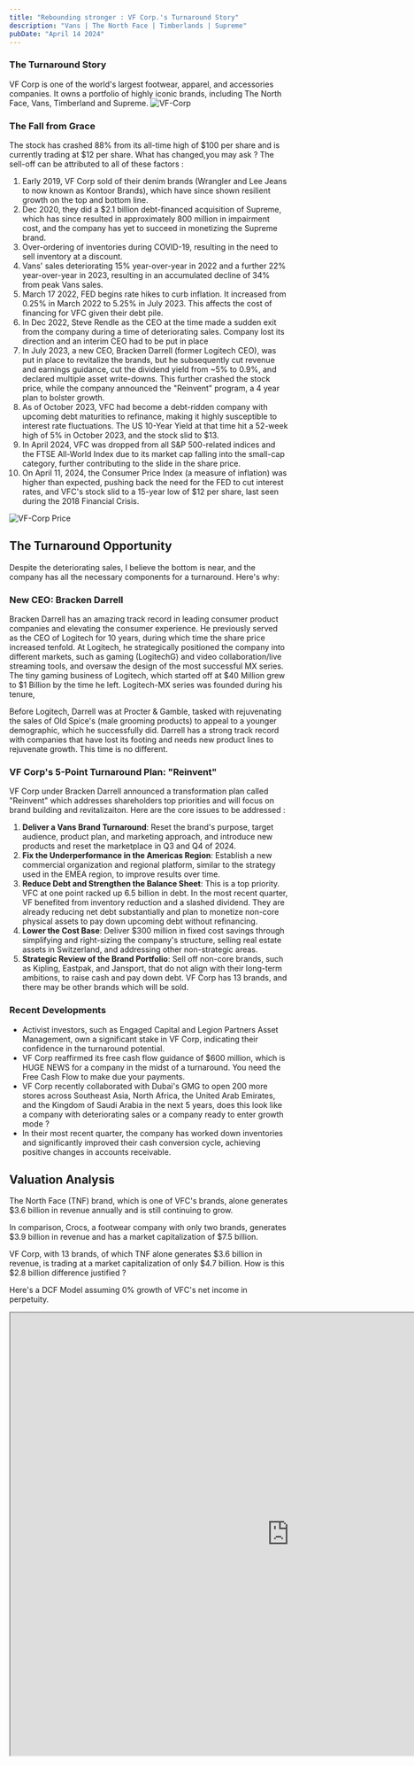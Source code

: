 ```yaml
---
title: "Rebounding stronger : VF Corp.'s Turnaround Story"
description: "Vans | The North Face | Timberlands | Supreme"
pubDate: "April 14 2024"
---
```


### The Turnaround Story

VF Corp is one of the world's largest footwear, apparel, and accessories companies. It owns a portfolio of highly iconic brands, including The North Face, Vans, Timberland and Supreme.
![VF-Corp](../../../public/vfc-brands.jpeg)

### The Fall from Grace
The stock has crashed 88% from its all-time high of $100 per share and is currently trading at $12 per share. What has changed,you may ask ? The sell-off can be attributed to all of these factors :

1. Early 2019, VF Corp sold of their denim brands (Wrangler and Lee Jeans to now known as Kontoor Brands), which have since shown resilient growth on the top and bottom line.
2. Dec 2020, they did a $2.1 billion debt-financed acquisition of Supreme, which has since resulted in approximately 800 million in impairment cost, and the company has yet to succeed in monetizing the Supreme brand.
3. Over-ordering of inventories during COVID-19, resulting in the need to sell inventory at a discount.
4. Vans' sales deteriorating 15% year-over-year in 2022 and a further 22% year-over-year in 2023, resulting in an accumulated decline of 34% from peak Vans sales.
5. March 17 2022, FED begins rate hikes to curb inflation. It increased from 0.25% in March 2022 to 5.25% in July 2023. This affects the cost of financing for VFC given their debt pile.
6. In Dec 2022, Steve Rendle as the CEO at the time made a sudden exit from the company during a time of deteriorating sales. Company lost its direction and an interim CEO had to be put in place
7. In July 2023, a new CEO, Bracken Darrell (former Logitech CEO), was put in place to revitalize the brands, but he subsequently cut revenue and earnings guidance, cut the dividend yield from ~5% to 0.9%, and declared multiple asset write-downs. This further crashed the stock price, while the company announced the "Reinvent" program, a 4 year plan to bolster growth.
8. As of October 2023, VFC had become a debt-ridden company with upcoming debt maturities to refinance, making it highly susceptible to interest rate fluctuations. The US 10-Year Yield at that time hit a 52-week high of 5% in October 2023, and the stock slid to $13.
9. In April 2024, VFC was dropped from all S&P 500-related indices and the FTSE All-World Index due to its market cap falling into the small-cap category, further contributing to the slide in the share price.
10. On April 11, 2024, the Consumer Price Index (a measure of inflation) was higher than expected, pushing back the need for the FED to cut interest rates, and VFC's stock slid to a 15-year low of $12 per share, last seen during the 2018 Financial Crisis.

![VF-Corp Price](../../../public/vfc-stock-price.png)



## The Turnaround Opportunity

Despite the deteriorating sales, I believe the bottom is near, and the company has all the necessary components for a turnaround. Here's why:

### New CEO: Bracken Darrell

Bracken Darrell has an amazing track record in leading consumer product companies and elevating the consumer experience. He previously served as the CEO of Logitech for 10 years, during which time the share price increased tenfold. At Logitech, he strategically positioned the company into different markets, such as gaming (LogitechG) and video collaboration/live streaming tools, and oversaw the design of the most successful MX series. The tiny gaming business of Logitech, which started off at $40 Million grew to $1 Billion by the time he left. Logitech-MX series was founded during his tenure,

Before Logitech, Darrell was at Procter & Gamble, tasked with rejuvenating the sales of Old Spice's (male grooming products) to appeal to a younger demographic, which he successfully did. Darrell has a strong track record with companies that have lost its footing and needs new product lines to rejuvenate growth. This time is no different.

### VF Corp's 5-Point Turnaround Plan: "Reinvent"
VF Corp under Bracken Darrell announced a transformation plan called "Reinvent" which addresses shareholders top priorities and will focus on brand building and revitalizaiton. Here are the core issues to be addressed : 

1. **Deliver a Vans Brand Turnaround**: Reset the brand's purpose, target audience, product plan, and marketing approach, and introduce new products and reset the marketplace in Q3 and Q4 of 2024.
2. **Fix the Underperformance in the Americas Region**: Establish a new commercial organization and regional platform, similar to the strategy used in the EMEA region, to improve results over time.
3. **Reduce Debt and Strengthen the Balance Sheet**: This is a top priority. VFC at one point racked up 6.5 billion in debt. In the most recent quarter, VF benefited from inventory reduction and a slashed dividend. They are already reducing net debt substantially and plan to monetize non-core physical assets to pay down upcoming debt without refinancing.
4. **Lower the Cost Base**: Deliver $300 million in fixed cost savings through simplifying and right-sizing the company's structure, selling real estate assets in Switzerland, and addressing other non-strategic areas.
5. **Strategic Review of the Brand Portfolio**: Sell off non-core brands, such as Kipling, Eastpak, and Jansport, that do not align with their long-term ambitions, to raise cash and pay down debt. VF Corp has 13 brands, and there may be other brands which will be sold.

### Recent Developments

- Activist investors, such as Engaged Capital and Legion Partners Asset Management, own a significant stake in VF Corp, indicating their confidence in the turnaround potential.
- VF Corp reaffirmed its free cash flow guidance of $600 million, which is HUGE NEWS for a company in the midst of a turnaround. You need the Free Cash Flow to make due your payments.
- VF Corp recently collaborated with Dubai's GMG to open 200 more stores across Southeast Asia, North Africa, the United Arab Emirates, and the Kingdom of Saudi Arabia in the next 5 years, does this look like a company with deteriorating sales or a company ready to enter growth mode ? 
- In their most recent quarter, the company has worked down inventories and significantly improved their cash conversion cycle, achieving positive changes in accounts receivable.

## Valuation Analysis
The North Face (TNF) brand, which is one of VFC's brands, alone generates $3.6 billion in revenue annually and is still continuing to grow. 

In comparison, Crocs, a footwear company with only two brands, generates $3.9 billion in revenue and has a market capitalization of $7.5 billion. 

VF Corp, with 13 brands, of which TNF alone generates $3.6 billion in revenue, is trading at a market capitalization of only $4.7 billion. How is this $2.8 billion difference justified ?  


Here's a DCF Model assuming 0% growth of VFC's net income in perpetuity. 

<iframe src="https://docs.google.com/spreadsheets/d/e/2PACX-1vSfVraRxX7JS6bAB9daSzm4wdFd0kwVMSWZ5khtvuSEzCwtiaIdfNOBcgPdFvSCYjGKoHVl6L72wT6J/pubhtml?widget=true&amp;headers=false" width="200%" height="800"></iframe>
